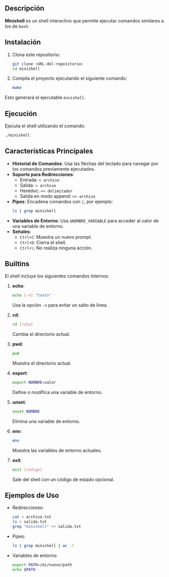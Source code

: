 ## Descripción

**Minishell** es un shell interactivo que permite ejecutar comandos similares a los de `bash`.

## Instalación

1. Clona este repositorio:
   ```bash
   git clone <URL-del-repositorio>
   cd minishell
   ```
2. Compila el proyecto ejecutando el siguiente comando:
   ```bash
   make
   ```

Esto generará el ejecutable `minishell`.

## Ejecución

Ejecuta el shell utilizando el comando:
```bash
./minishell
```

## Características Principales

- **Historial de Comandos**: Usa las flechas del teclado para navegar por los comandos previamente ejecutados.
- **Soporte para Redirecciones**:
  - Entrada: `< archivo`
  - Salida: `> archivo`
  - Heredoc: `<< delimitador`
  - Salida en modo append: `>> archivo`
- **Pipes**: Encadena comandos con `|`, por ejemplo:
  ```bash
  ls | grep minishell
  ```
- **Variables de Entorno**: Usa `$NOMBRE_VARIABLE` para acceder al valor de una variable de entorno.
- **Señales**:
  - `Ctrl+C`: Muestra un nuevo prompt.
  - `Ctrl+D`: Cierra el shell.
  - `Ctrl+\`: No realiza ninguna acción.

## Builtins

El shell incluye los siguientes comandos internos:

1. **echo**:
   ```bash
   echo [-n] "texto"
   ```
   Usa la opción `-n` para evitar un salto de línea.

2. **cd**:
   ```bash
   cd [ruta]
   ```
   Cambia el directorio actual.

3. **pwd**:
   ```bash
   pwd
   ```
   Muestra el directorio actual.

4. **export**:
   ```bash
   export NOMBRE=valor
   ```
   Define o modifica una variable de entorno.

5. **unset**:
   ```bash
   unset NOMBRE
   ```
   Elimina una variable de entorno.

6. **env**:
   ```bash
   env
   ```
   Muestra las variables de entorno actuales.

7. **exit**:
   ```bash
   exit [código]
   ```
   Sale del shell con un código de estado opcional.

## Ejemplos de Uso

- Redirecciones:
  ```bash
  cat < archivo.txt
  ls > salida.txt
  grep "minishell" >> salida.txt
  ```

- Pipes:
  ```bash
  ls | grep minishell | wc -l
  ```

- Variables de entorno:
  ```bash
  export PATH=/mi/nuevo/path
  echo $PATH
  ```
